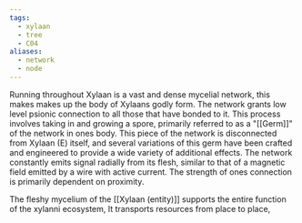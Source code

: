 ```yaml
---
tags:
  - xylaan
  - tree
  - C04
aliases:
  - network
  - node
---
```


Running throughout Xylaan is a vast and dense mycelial network, this makes makes up the body of Xylaans godly form. The network grants low level psionic connection to all those that have bonded to it. This process involves taking in and growing a spore, primarily referred to as a "[[Germ]]" of the network in ones body. This piece of the network is disconnected from Xylaan (E) itself, and several variations of this germ have been crafted and engineered to provide a wide variety of additional effects. The network constantly emits signal radially from its flesh, similar to that of a magnetic field emitted by a wire with active current. The strength of ones connection is primarily dependent on proximity.

The fleshy mycelium of the [[Xylaan (entity)]] supports the entire function of the xylanni ecosystem, It transports resources from place to place, 

 
 
 
